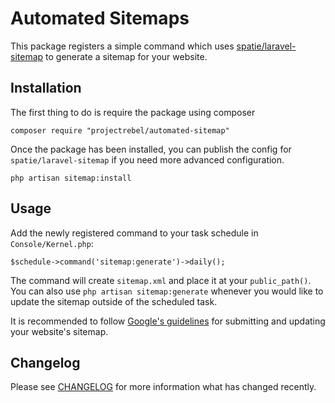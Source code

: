 
# Automated Sitemaps

This package registers a simple command which uses [spatie/laravel-sitemap](https://github.com/spatie/laravel-sitemap) to generate a sitemap for your website.

## Installation
The first thing to do is require the package using composer

    composer require "projectrebel/automated-sitemap"

Once the package has been installed, you can publish the config for `spatie/laravel-sitemap` if you need more advanced configuration.

    php artisan sitemap:install


## Usage

Add the newly registered command to your task schedule in `Console/Kernel.php`:

    $schedule->command('sitemap:generate')->daily();

The command will create `sitemap.xml` and place it at your `public_path()`. You can also use `php artisan sitemap:generate` whenever you would like to update the sitemap outside of the scheduled task.

It is recommended to follow [Google's guidelines](https://support.google.com/webmasters/answer/183668?hl=en) for submitting and updating your website's sitemap.

## Changelog

Please see [CHANGELOG](CHANGELOG.md) for more information what has changed recently.